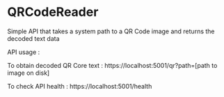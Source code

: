 # QRCodeReader
Simple API that takes a system path to a QR Code image and returns the decoded text data 

API usage : 

To obtain decoded QR Core text : https://localhost:5001/qr?path=[path to image on disk]
  
To check API health : https://localhost:5001/health
